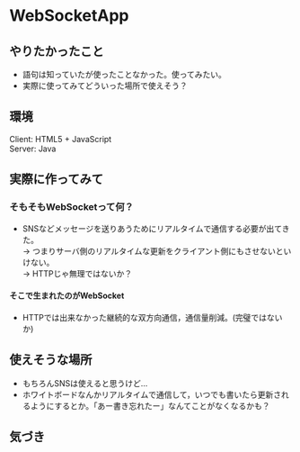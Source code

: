 # WebSocketApp
## やりたかったこと 
- 語句は知っていたが使ったことなかった。使ってみたい。  
- 実際に使ってみてどういった場所で使えそう？  
  
## 環境  
Client: HTML5 + JavaScript  
Server: Java

## 実際に作ってみて
### そもそもWebSocketって何？
- SNSなどメッセージを送りあうためにリアルタイムで通信する必要が出てきた。  
-> つまりサーバ側のリアルタイムな更新をクライアント側にもさせないといけない。  
-> HTTPじゃ無理ではないか？
#### そこで生まれたのがWebSocket  
- HTTPでは出来なかった継続的な双方向通信，通信量削減。(完璧ではないか)  
  
## 使えそうな場所
- もちろんSNSは使えると思うけど...
- ホワイトボードなんかリアルタイムで通信して，いつでも書いたら更新されるようにするとか。「あー書き忘れたー」なんてことがなくなるかも？  

## 気づき
